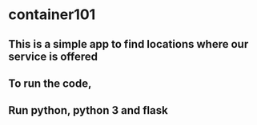 # container101
## This is a simple app to find locations where our service is offered
## To run the code, 
## Run python, python 3 and flask